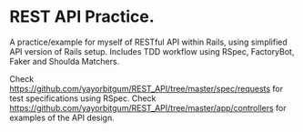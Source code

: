 # REST API Practice.
A practice/example for myself of RESTful API within Rails, using simplified API version of Rails setup. Includes TDD workflow using RSpec, FactoryBot, Faker and Shoulda Matchers. 

Check https://github.com/yayorbitgum/REST_API/tree/master/spec/requests for test specifications using RSpec.
Check https://github.com/yayorbitgum/REST_API/tree/master/app/controllers for examples of the API design.
